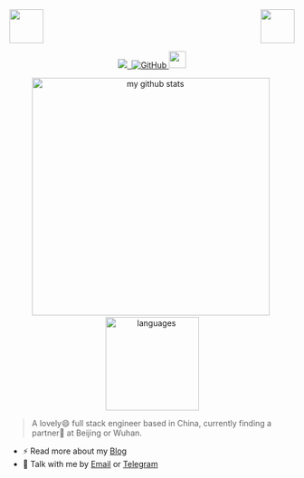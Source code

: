 <!-- top left -->
<div>
    <img src="https://emojis.slackmojis.com/emojis/images/1563480763/5999/meow_party.gif" width="60" height="60"/> 
    <img src="https://emojis.slackmojis.com/emojis/images/1563480763/5999/meow_party.gif" width="60" height="60" align="right"/> 
</div>

<!-- first row -->
<p align="center">
<a href="https://biezhi.me"><img src="https://komarev.com/ghpvc/?username=SeanDragon">&nbsp;&nbsp;<img alt="GitHub" src="https://img.shields.io/badge/dynamic/json?logo=github&label=GitHub+Followers&labelColor=282c34&color=181717&query=%24.data.totalSubs&url=https%3A%2F%2Fapi.spencerwoo.com%2Fsubstats%2F%3Fsource%3Dgithub%26queryKey%3DSeanDragon&longCache=true">
</a>
<img src="https://media.giphy.com/media/WUlplcMpOCEmTGBtBW/giphy.gif" width="30">
<p>


<!-- two row -->
<p align="center">
  <img src="https://github-readme-stats.vercel.app/api?username=SeanDragon&show_icons=true&theme=tokyonight" alt="my github stats" width="420"/>&nbsp;
  <img src="https://github-readme-stats.vercel.app/api/top-langs/?username=SeanDragon&layout=compact&theme=tokyonight" alt="languages" height="165">
</p>

> A lovely😄 full stack engineer based in China,
> currently finding a partner🤔 at Beijing or Wuhan.

- ⚡ Read more about my [Blog](http://shangyulong.cn/)
- 💬 Talk with me by [Email](mailto:syl8023who@gmail.com) or [Telegram](https://t.me/SeanDragon)
